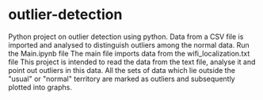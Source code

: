# outlier-detection
Python project on outlier detection using python. Data from a CSV file is imported and analysed to distinguish outliers among the normal data.
Run the Main.ipynb file
The main file imports data from the wifi_localization.txt file
This project is intended to read the data from the text file, analyse it and point out outliers in this data. All the sets of data which lie outside the "usual" or "normal" territory are marked as outliers and subsequently plotted into graphs.
